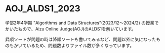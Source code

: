 # AOJ_ALDS1_2023

学部2年4学期 ”Algorithms and Data Structures”(2023/12〜2024/2) の授業でかいたもので、Aizu Online Judge(AOJ)のALDS1を解いています。

昇順ソートが問題の時は降順ソートも書いてみるなど、問題以外に気になったものもかいているため、問題数よりファイル数が多くなっています。
